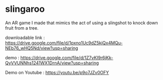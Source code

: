 # slingaroo
An AR game I made that mimics the act of using a slingshot to knock down fruit from a tree.

downloadable link : https://drive.google.com/file/d/1pxno1Uc9dZ5kjQx4MQu-NEb76_wHQ5Nd/view?usp=sharing


demo : https://drive.google.com/file/d/1Z7vKI9r6jKk-QyVVUNNhs1241WX1DrnA/view?usp=sharing

Demo on Youtube : https://youtu.be/p9o7JZv0OFY
